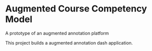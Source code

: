 # Augmented Course Competency Model
A prototype of an augmented annotation platform

This project builds a augmented annotation dash application.  
